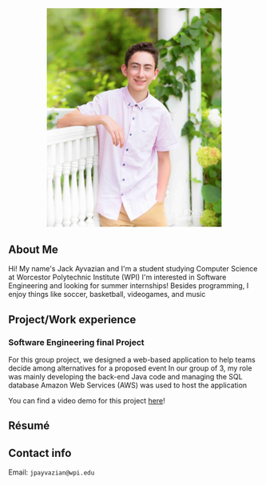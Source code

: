 <div align ="center"><img src="image0.jpg" width="350"></div>
                                                     
## About Me
Hi! My name's Jack Ayvazian and I'm a student studying Computer Science at Worcestor Polytechnic Institute (WPI)
I'm interested in Software Engineering and looking for summer internships!
Besides programming, I enjoy things like soccer, basketball, videogames, and music

## Project/Work experience
### Software Engineering final Project
For this group project, we designed a web-based application to help teams decide among alternatives for a proposed event
In our group of 3, my role was mainly developing the back-end Java code and managing the SQL database
Amazon Web Services (AWS) was used to host the application

You can find a video demo for this project [here]()!

## Résumé


## Contact info
Email: `jpayvazian@wpi.edu`
